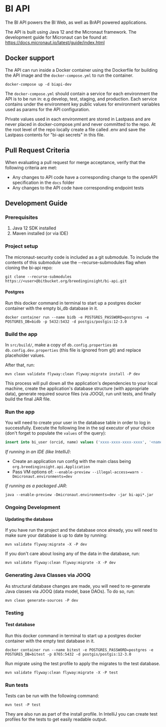 # BI API

The BI API powers the BI Web, as well as BrAPI powered applications.

The API is built using Java 12 and the Micronaut framework.  The development guide for Micronaut can be found at: https://docs.micronaut.io/latest/guide/index.html

## Docker support
The API can run inside a Docker container using the Dockerfile for building the
API image and the `docker-compose.yml` to run the container.
```
docker-compose up -d biapi-dev
```

The `docker-compose.yml` should contain a service for each environment the API is
to be run in: e.g develop, test, staging, and production.  Each service contains
under the environment key public values for environment variables used as params
for the API configuration.

Private values used in each environment are stored in Lastpass and are never
placed in docker-compose.yml and never committed to the repo.  At the root level
of the repo locally create a file called .env and save the Lastpass contents for
"bi-api secrets" in this file.

## Pull Request Criteria

When evaluating a pull request for merge acceptance, verify that the following criteria are met:

* Any changes to API code have a corresponding change to the openAPI specification in the `docs` folder
* Any changes to the API code have corresponding endpoint tests

## Development Guide

### Prerequisites

1. Java 12 SDK installed
1. Maven installed (or via IDE)

### Project setup
The micronaut-security code is included as a git submodule.  To include the contents of this submodule use the --recurse-submodules flag when cloning the bi-api repo:

```
git clone --recurse-submodules https://<user>@bitbucket.org/breedinginsight/bi-api.git
```

#### Postgres

Run this docker command in terminal to start up a postgres docker container with the empty bi_db database in it. 

```
docker container run --name bidb -e POSTGRES_PASSWORD=postgres -e POSTGRES_DB=bidb -p 5432:5432 -d postgis/postgis:12-3.0
```

### Build the app
In `src/build/`, make a copy of `db.config.properties` as `db.config.dev.properties` (this file is ignored from git) and replace placeholder values.

After that, run:

```
mvn clean validate flyway:clean flyway:migrate install -P dev
```

This process will pull down all the application's dependencies to your local machine, create the application's database structure (with appropriate data), generate required source files (via JOOQ), run unit tests, and finally build the final JAR file. 

### Run the app

You will need to create your user in the database table in order to log in successfully. Execute the following line in the sql executor of your choice (don't forget to populate the `values` of the query): 

```sql
insert into bi_user (orcid, name) values ('xxxx-xxxx-xxxx-xxxx', '<name>');
``` 

*If running in an IDE (like IntelliJ)*:

- Create an application run config with the main class being `org.breedinginsight.api.Application`
- Pass VM options of: `--enable-preview --illegal-access=warn -Dmicronaut.environments=dev`

*If running as a packaged JAR*:

```
java --enable-preview -Dmicronaut.environments=dev -jar bi-api*.jar
```


### Ongoing Development

#### Updating the database

If you have run the project and the database once already, you will need to make sure your database is up to date by running: 

```
mvn validate flyway:migrate -X -P dev
```


If you don't care about losing any of the data in the database, run:

```
mvn validate flyway:clean flyway:migrate -X -P dev
```

### Generating Java Classes via JOOQ

As structural database changes are made, you will need to re-generate Java classes via JOOQ (data model, base DAOs).  To do so, run:

```
mvn clean generate-sources -P dev
```

### Testing

#### Test database

Run this docker command in terminal to start up a postgres docker container with the empty test database in it. 

```
docker container run --name bitest -e POSTGRES_PASSWORD=postgres -e POSTGRES_DB=bitest -p 8765:5432 -d postgis/postgis:12-3.0
```

Run migrate using the test profile to apply the migrates to the test database.

```
mvn validate flyway:clean flyway:migrate -X -P test
```

### Run tests

Tests can be run with the following command:

```
mvn test -P test
```

They are also run as part of the install profile. In IntelliJ you can create test profiles for the tests to get easily readable output.


